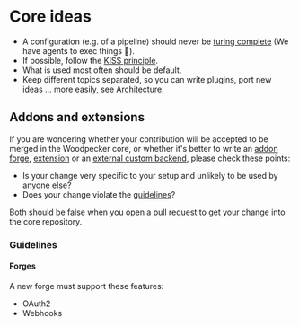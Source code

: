 # Core ideas

- A configuration (e.g. of a pipeline) should never be [turing complete](https://en.wikipedia.org/wiki/Turing_completeness) (We have agents to exec things 🙂).
- If possible, follow the [KISS principle](https://en.wikipedia.org/wiki/KISS_principle).
- What is used most often should be default.
- Keep different topics separated, so you can write plugins, port new ideas ... more easily, see [Architecture](./05-architecture.md).

## Addons and extensions

If you are wondering whether your contribution will be accepted to be merged in the Woodpecker core, or whether it's better to write an
[addon forge](../30-administration/10-configuration/12-forges/100-addon.md), [extension](../30-administration/10-configuration/10-server.md#external-configuration-api) or an
[external custom backend](../30-administration/10-configuration/11-backends/50-custom.md), please check these points:

- Is your change very specific to your setup and unlikely to be used by anyone else?
- Does your change violate the [guidelines](#guidelines)?

Both should be false when you open a pull request to get your change into the core repository.

### Guidelines

#### Forges

A new forge must support these features:

- OAuth2
- Webhooks
